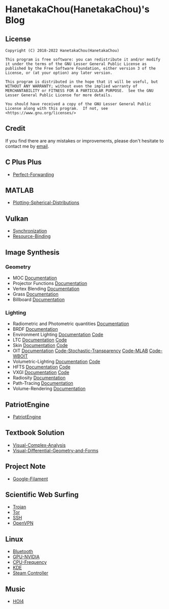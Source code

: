 # HanetakaChou(HanetakaChou)'s Blog  

## License  
```  
Copyright (C) 2018-2022 HanetakaChou(HanetakaChou)

This program is free software: you can redistribute it and/or modify it under the terms of the GNU Lesser General Public License as published by the Free Software Foundation, either version 3 of the License, or (at your option) any later version.

This program is distributed in the hope that it will be useful, but WITHOUT ANY WARRANTY; without even the implied warranty of MERCHANTABILITY or FITNESS FOR A PARTICULAR PURPOSE.  See the GNU Lesser General Public License for more details.

You should have received a copy of the GNU Lesser General Public License along with this program.  If not, see <https://www.gnu.org/licenses/>
```  

## Credit
If you find there are any mistakes or improvements, please don't hesitate to contact me by [email](mailto:HanetakaChou@outlook.com).  

## C Plus Plus
- [Perfect-Forwarding](C-Plus-Plus/Perfect-Forwarding.html)  

## MATLAB
- [Plotting-Spherical-Distributions](MATLAB/Plotting-Spherical-Distributions.html)  

## Vulkan
- [Synchronization](Vulkan/Synchronization.html)  
- [Resource-Binding](Vulkan/Resource-Binding.html)  

## Image Synthesis  

### Geometry  
- MOC [Documentation](Image-Synthesis/Geometry/MOC.html)  
- Projector Functions [Documentation](Image-Synthesis/Geometry/Projector-Functions.html)  
- Vertex Blending [Documentation](Image-Synthesis/Geometry/Vertex-Blending.html)  
- Grass [Documentation](Image-Synthesis/Geometry/Grass.html)  
- Billboard [Documentation](Image-Synthesis/Geometry/Billboard.html)  

### Lighting  
- Radiometric and Photometric quantities [Documentation](Image-Synthesis/Lighting/Radiometric-and-Photometric-quantities.html)  
- BRDF [Documentation](Image-Synthesis/Lighting/BRDF.html)  
- Environment Lighting [Documentation](Image-Synthesis/Lighting/Environment-Lighting.html) [Code](https://github.com/HanetakaChou/Environment-Lighting)  
- LTC [Documentation](Image-Synthesis/Lighting/LTC.html) [Code](https://github.com/HanetakaChou/LTC)  
- Skin [Documentation](Image-Synthesis/Lighting/Skin.html) [Code](https://github.com/HanetakaChou/Burley-SSS)  
- OIT [Documentation](Image-Synthesis/Lighting/OIT.html) [Code-Stochastic-Transparency](https://github.com/HanetakaChou/StochasticTransparency) [Code-MLAB](https://github.com/HanetakaChou/MultiLayerAlphaBlending) [Code-WBOIT](https://github.com/HanetakaChou/WeightedBlendedOIT)  
- Volumetric-Lighting [Documentation](Image-Synthesis/Lighting/Volumetric-Lighting.html) [Code](https://github.com/HanetakaChou/VolumetricLighting)  
- HFTS [Documentation](Image-Synthesis/Lighting/HFTS.html) [Code](https://github.com/HanetakaChou/HFTS)  
- VXGI [Documentation](Image-Synthesis/Lighting/VXGI.html) [Code](https://github.com/HanetakaChou/VXGI)  
- Radiosity [Documentation](Image-Synthesis/Lighting/Radiosity.html)  
- Path-Tracing [Documentation](Image-Synthesis/Lighting/Path-Tracing.html)  
- Volume-Rendering [Documentation](Image-Synthesis/Lighting/Volume-Rendering.html)  


## PatriotEngine
- [PatriotEngine](PatriotEngine/index.html)  

## Textbook Solution
- [Visual-Complex-Analysis](Textbook-Solution/Visual-Complex-Analysis.html)  
- [Visual-Differential-Geometry-and-Forms](Textbook-Solution/Visual-Differential-Geometry-and-Forms.html)  

## Project Note  
- [Google-Filament](Project-Note/Google-Filament.html)  

## Scientific Web Surfing
- [Trojan](Scientific-Web-Surfing/Trojan.html)   
- [Tor](Scientific-Web-Surfing/Tor.html)   
- [SSH](Scientific-Web-Surfing/SSH.html)   
- [OpenVPN](Scientific-Web-Surfing/OpenVPN.html)   

## Linux   
- [Bluetooth](Linux/Bluetooth.html)  
- [GPU-NVIDIA](Linux/GPU-NVIDIA.html)  
- [CPU-Frequency](Linux/CPU-Frequency.html)  
- [KDE](Linux/KDE.html)  
- [Steam Controller](Linux/Steam-Controller.html)  

## Music  
- [HOI4](Music/HOI4.html)  


